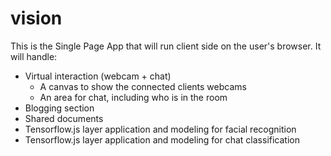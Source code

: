# vision

This is the Single Page App that will run client side on the user's browser.  It will handle:

- Virtual interaction (webcam + chat)
  - A canvas to show the connected clients webcams
  - An area for chat, including who is in the room
- Blogging section
- Shared documents
- Tensorflow.js layer application and modeling for facial recognition
- Tensorflow.js layer application and modeling for chat classification
